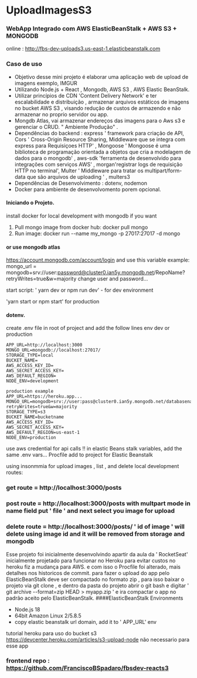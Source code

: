 # UploadImagesS3
### WebApp Integrado com AWS ElasticBeanStalk + AWS S3 + MONGODB
online :   http://fbs-dev-uploads3.us-east-1.elasticbeanstalk.com


### Caso de uso
- Objetivo desse mini projeto é elaborar uma aplicação web de upload de imagens exemplo, IMGUR
- Utilizando Node.js + React , Mongodb, AWS S3 , AWS Elastic BeanStalk.
- Utilizar princípios de CDN 'Content Delivery Network' e ter escalabilidade e distribuição ,  armazenar arquivos estáticos de imagens no bucket AWS S3 , visando redução de custos de armazendo e não armazenar no proprio servidor ou app.
- Mongdb Atlas, vai armazenar endereços das imagens para o Aws s3 e gerenciar o CRUD.  " Ambiente Produção" .
- Dependências do backend : express ' framework para criação de API, Cors ' Cross-Origin Resource Sharing, Middleware que se integra com express para Requisiçoes HTTP' , Mongoose ' Mongoose é uma biblioteca de programação orientada a objetos que cria a modelagem de 
 dados para o mongodb' , aws-sdk 'ferramenta de desenvolvido para integrações com serviços AWS' , morgan'registrar logs de requisição HTTP no terminal', Multer ' Middleware para tratar os multipart/form-data que são arquivos de uploading ' , multers3
- Dependências de Desenvolvimento : dotenv, nodemon
- Docker para ambiente de desenvolvomento porem opcional.

#### Iniciando o Projeto.

install docker for local development with mongodb if you want

1. Pull mongo image from docker hub: docker pull mongo
2. Run image: docker run --name my_mongo -p 27017:27017 -d mongo
#### or use mongodb atlas
https://account.mongodb.com/account/login
and use this variable  example:
mongo_url  = mongodb+srv://user:password@cluster0.ian5y.mongodb.net/RepoName?retryWrites=true&w=majority
change user and password...

start script: ' yarn dev  or npm run dev'   - for dev environment

'yarn start or npm start' for production

#### dotenv.
create .env file in root of project and add the follow lines   env dev or production

````
APP_URL=http://localhost:3000
MONGO_URL=mongodb://localhost:27017/   
STORAGE_TYPE=local
BUCKET_NAME=
AWS_ACCESS_KEY_ID=
AWS_SECRET_ACCESS_KEY=
AWS_DEFAULT_REGION=
NODE_ENV=development

production example
APP_URL=https://heroku.app...
MONGO_URL=mongodb+srv://user:pass@cluster0.ian5y.mongodb.net/databasename?retryWrites=true&w=majority
STORAGE_TYPE=s3
BUCKET_NAME=bucketname
AWS_ACCESS_KEY_ID=
AWS_SECRET_ACCESS_KEY=
AWS_DEFAULT_REGION=us-east-1
NODE_ENV=production
````
  
use aws credential for api calls !!
in elastic Beans stalk variables, add the same .env vars...
Procfile add to project for Elastic Beanstalk

using insonmmia for upload images , list , and delete 
local development routes:
### get route = http://localhost:3000/posts

### post route = http://localhost:3000/posts  with multpart mode  in name field put ' file '  and next select you image for upload

### delete route = http://localhost:3000/posts/ ' id of image ' will delete using image id  and it will be removed from storage and mongodb

Esse projeto foi inicialmente desenvolvindo apartir da aula da ' RocketSeat' inicialmente projetado para funcionar no Heroku
para evitar custos no heroku fiz a mudança para AWS.
e com isso o Procfile foi alterado, mais detalhes nos historicos de commit.
para fazer o upload do app pelo ElasticBeanStalk  deve ser compactado no formato zip , para isso baixar o projeto via git clone , e dentro da pasta do projeto abrir o git bash e digitar ' git archive --format=zip HEAD > myapp.zip '   e ira compactar o app no padrão aceito pelo ElasticBeanStalk.
####ElasticBeanStalk Environments
- Node.js  18
- 64bit Amazon Linux 2/5.8.5
- copy elastic beanstalk url domain,   add it to ' APP_URL' env


tutorial heroku para uso do bucket s3  https://devcenter.heroku.com/articles/s3-upload-node
não necessario para esse app

### frontend repo : https://github.com/FranciscoBSpadaro/fbsdev-reacts3
